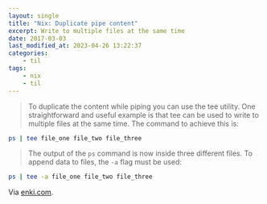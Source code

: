 ```yaml
---
layout: single
title: "Nix: Duplicate pipe content"
excerpt: Write to multiple files at the same time
date: 2017-03-03
last_modified_at: 2023-04-26 13:22:37
categories:
    - til
tags:
    - nix
    - til
---
```


> To duplicate the content while piping you can use the tee utility.
> One straightforward and useful example is that tee can be used to write to multiple files
> at the same time.
> The command to achieve this is:

```bash
ps | tee file_one file_two file_three
```

> The output of the `ps` command is now inside three different files.
> To append data to files, the `-a` flag must be used:

```bash
ps | tee -a file_one file_two file_three
```

Via [enki.com](https://app.enkipro.com/#/insight/56f437459d23a008008ad6b1).
